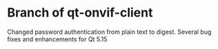 Branch of qt-onvif-client
=====================
Changed password authentication from plain text to digest.
Several bug fixes and enhancements for Qt 5.15

